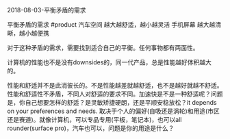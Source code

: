 2018-08-03-平衡矛盾的需求

平衡矛盾的需求
#product
汽车空间 越大越舒适，越小越灵活 
手机屏幕 越大越清晰，越小越便携 

对于这种矛盾的需求，需要找到适合自己的平衡。任何事物都有两面性。 

计算机的性能也不是没有downsides的，同一代产品，总是性能越好体积越大的。 

性能和舒适并不是此消彼长的。不是性能越差就越舒适，也不是越好就越不舒适。 
性能和舒适性不矛盾，不同人对舒适的要求不同。加速快是不是一种舒适呢？问题是，你自己想要怎样的舒适？是灵敏矫捷硬朗，还是平顺安稳放松？it depends on your preferences and needs. 取决于个人的偏好(自吸还是涡轮)和用途(市区还是赛道)。就像计算机，可以专品专用(平板，笔记本)，也可以all rounder(surface pro)，汽车也可以，问题是你的用途是什么？ 

